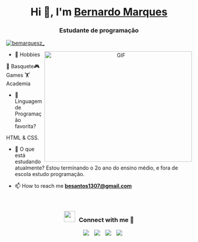 
<h1 align="center">Hi 👋, I'm <a href="https://github.com/bemarquesz" target="blank">
Bernardo Marques</a></h1>
<h3 align="center">Estudante de programação </h3>

<p align="left"> <a href="https://twitter.com/bemarquesz_" target="blank"><img src="https://img.shields.io/twitter/follow/bemarquesz_?logo=twitter&style=for-the-badge" alt="bemarquesz_" /></a> </p>

<a target="_blank" align="center">
  <img align="right" top="500" height="300" width="400" alt="GIF" src="https://media.giphy.com/media/SWoSkN6DxTszqIKEqv/giphy.gif">
</a>



- 🌱 Hobbies

🏀 Basquete🎮 Games 🏋️ Academia


- 📝 Linguagem de Programação favorita?

HTML & CSS.





- 🌱 O que está estudando atualmente?
Estou terminando o 2o ano do ensino médio, e fora de escola estudo programação.




- 📫 How to reach me **besantos1307@gmail.com**


<br/>
<h3 align="center" > <img src="https://media.giphy.com/media/iY8CRBdQXODJSCERIr/giphy.gif" width="30" height="30" style="margin-right: 10px;">Connect with me 🤝 </h3>

<p align="center">

 <div align="center"  class="icons-social" style="margin-left: 10px;">
        <a style="margin-left: 10px;"  target="_blank" href="https://www.linkedin.com/in/bernardo-marques-46bb49229/">
			<img src="https://img.icons8.com/doodle/40/000000/linkedin--v2.png"></a>
        <a style="margin-left: 10px;" target="_blank" href="https://github.com/bemarquesz">
		<img src="https://img.icons8.com/doodle/40/000000/github--v1.png"></a>		
        <a style="margin-left: 10px;" target="_blank" href="https://www.instagram.com/bemarquesz_/">
			<img src="https://img.icons8.com/doodle/40/000000/instagram-new--v2.png"></a>
		<a style="margin-left: 10px;" target="_blank" href="https://twitter.com/bemarquesz_">
			<img src="https://img.icons8.com/doodle/1x/twitter-squared--v2.png" ></a>
      </div>

</p>



